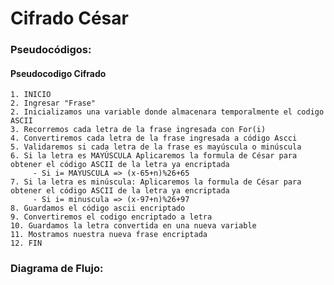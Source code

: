# Cifrado César

### Pseudocódigos:

#### Pseudocodigo Cifrado
    1. INICIO
    2. Ingresar "Frase"
    2. Inicializamos una variable donde almacenara temporalmente el codigo ASCII
    3. Recorremos cada letra de la frase ingresada con For(i)
    4. Convertiremos cada letra de la frase ingresada a código Ascci
    5. Validaremos si cada letra de la frase es mayúscula o minúscula
    6. Si la letra es MAYÚSCULA Aplicaremos la formula de César para obtener el código ASCII de la letra ya encriptada
         - Si i= MAYUSCULA => (x-65+n)%26+65
    7. Si la letra es minúscula: Aplicaremos la formula de César para obtener el código ASCII de la letra ya encriptada
         - Si i= minuscula => (x-97+n)%26+97
    8. Guardamos el código ascii encriptado
    9. Convertiremos el codigo encriptado a letra
    10. Guardamos la letra convertida en una nueva variable
    11. Mostramos nuestra nueva frase encriptada
    12. FIN




### Diagrama de Flujo:
    